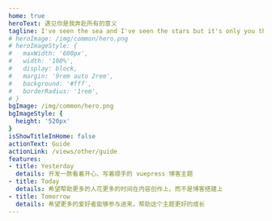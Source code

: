 ```yaml
---
home: true
heroText: 遇见你是我奔赴所有的意义
tagline: I've seen the sea and I've seen the stars but it's only you that I've been running for so long.
# heroImage: /img/common/hero.png
# heroImageStyle: {
#   maxWidth: '600px',
#   width: '100%',
#   display: block,
#   margin: '9rem auto 2rem',
#   background: '#fff',
#   borderRadius: '1rem',
# }
bgImage: /img/common/hero.png
bgImageStyle: {
  height: '520px'
}
isShowTitleInHome: false
actionText: Guide
actionLink: /views/other/guide
features:
- title: Yesterday
  details: 开发一款看着开心、写着顺手的 vuepress 博客主题
- title: Today
  details: 希望帮助更多的人花更多的时间在内容创作上，而不是博客搭建上
- title: Tomorrow
  details: 希望更多的爱好者能够参与进来，帮助这个主题更好的成长
---
```



<script>

</script>

<style>
.hero {
  color: #fff;
}
</style>